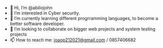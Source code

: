 - 👋 Hi, I’m @abiliojohn
- 👀 I’m interested in Cyber security.
- 🌱 I’m currently learning different progrramming languages, to become a better software developer.
- 💞️ I’m looking to collaborate on bigger web projects and system testing projects
- 📫 How to reach me: joaop212021@gmail.com   / 0857406682

<!---
abiliojohn/abiliojohn is a ✨ special ✨ repository because its `README.md` (this file) appears on your GitHub profile.
You can click the Preview link to take a look at your changes.
--->
